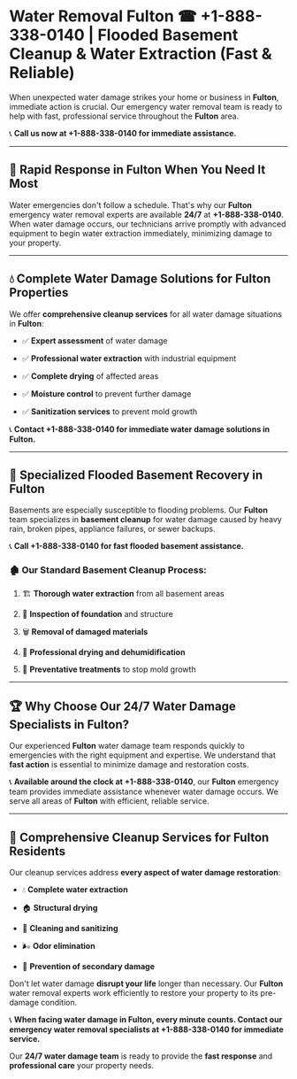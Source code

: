 # Water Removal Fulton ☎ +1-888-338-0140 | Flooded Basement Cleanup & Water Extraction (Fast & Reliable)

When unexpected water damage strikes your home or business in **Fulton**, immediate action is crucial. Our emergency water removal team is ready to help with fast, professional service throughout the **Fulton** area. 

📞 **Call us now at +1-888-338-0140 for immediate assistance.**
---
## 🚀 Rapid Response in Fulton When You Need It Most
Water emergencies don't follow a schedule. That's why our **Fulton** emergency water removal experts are available **24/7** at **+1-888-338-0140**. When water damage occurs, our technicians arrive promptly with advanced equipment to begin water extraction immediately, minimizing damage to your property.
---
## 💧 Complete Water Damage Solutions for Fulton Properties
We offer **comprehensive cleanup services** for all water damage situations in **Fulton**:
- ✅ **Expert assessment** of water damage  
- ✅ **Professional water extraction** with industrial equipment  
- ✅ **Complete drying** of affected areas  
- ✅ **Moisture control** to prevent further damage  
- ✅ **Sanitization services** to prevent mold growth  
📞 **Contact +1-888-338-0140 for immediate water damage solutions in Fulton.**
---
## 🌊 Specialized Flooded Basement Recovery in Fulton
Basements are especially susceptible to flooding problems. Our **Fulton** team specializes in **basement cleanup** for water damage caused by heavy rain, broken pipes, appliance failures, or sewer backups. 
📞 **Call +1-888-338-0140 for fast flooded basement assistance.**
### 🏚️ Our Standard Basement Cleanup Process:
1. 🏗️ **Thorough water extraction** from all basement areas  
2. 🔎 **Inspection of foundation** and structure  
3. 🗑️ **Removal of damaged materials**  
4. 💨 **Professional drying and dehumidification**  
5. 🚫 **Preventative treatments** to stop mold growth  
---
## 🏆 Why Choose Our 24/7 Water Damage Specialists in Fulton?
Our experienced **Fulton** water damage team responds quickly to emergencies with the right equipment and expertise. We understand that **fast action** is essential to minimize damage and restoration costs.
📞 **Available around the clock at +1-888-338-0140**, our **Fulton** emergency team provides immediate assistance whenever water damage occurs. We serve all areas of **Fulton** with efficient, reliable service.
---
## 🧹 Comprehensive Cleanup Services for Fulton Residents
Our cleanup services address **every aspect of water damage restoration**:
- 💧 **Complete water extraction**  
- 🏠 **Structural drying**  
- 🧼 **Cleaning and sanitizing**  
- 🌬️ **Odor elimination**  
- 🚫 **Prevention of secondary damage**  
Don't let water damage **disrupt your life** longer than necessary. Our **Fulton** water removal experts work efficiently to restore your property to its pre-damage condition.
📞 **When facing water damage in Fulton, every minute counts. Contact our emergency water removal specialists at +1-888-338-0140 for immediate service.**
Our **24/7 water damage team** is ready to provide the **fast response** and **professional care** your property needs.
